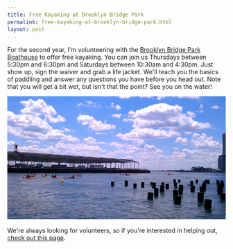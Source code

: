 ```yaml
---
title: Free Kayaking at Brooklyn Bridge Park
permalink: free-kayaking-at-brooklyn-bridge-park.html
layout: post
---
```


For the second year, I'm volunteering with the [Brooklyn Bridge Park Boathouse](http://www.bbpboathouse.org/) to offer free kayaking. You can join us Thursdays between 5:30pm and 6:30pm and Saturdays between 10:30am and 4:30pm. Just show up, sign the waiver and grab a life jacket. We'll teach you the basics of paddling and answer any questions you have before you head out. Note that you will get a bit wet, but isn't that the point? See you on the water!

<div class='text-center'>
<a href='http://www.flickr.com/photos/reustle/7439403276/in/photostream/lightbox/'><img src='/static/resources/bbpb-kayaking.jpg' class='img-rounded' alt='Brooklyn Bridge Park Boathouse Free Kayaking' /></a>
</div>

We're always looking for volunteers, so if you're interested in helping out, [check out this page](http://www.bbpboathouse.org/volunteer-with-us/).

